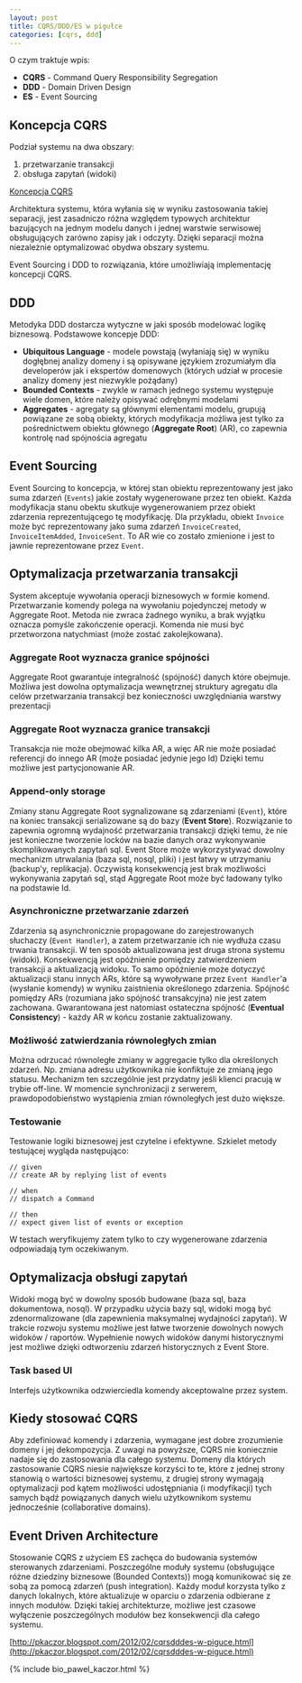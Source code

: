 ```yaml
---
layout: post
title: CQRS/DDD/ES w pigułce  
categories: [cqrs, ddd]
---
```


O czym traktuje wpis:

 - **CQRS** - Command Query Responsibility Segregation
 - **DDD** - Domain Driven Design
 - **ES** - Event Sourcing

## Koncepcja CQRS

Podział systemu na dwa obszary:
1. przetwarzanie transakcji
2. obsługa zapytań (widoki)

[Koncepcja CQRS](http://www.infoq.com/resource/articles/cqrs_with_axon_framework/en/resources/cqrs.png)

Architektura systemu, która wyłania się w wyniku zastosowania takiej separacji, jest zasadniczo różna względem typowych architektur bazujących na jednym modelu danych i jednej warstwie serwisowej obsługujących zarówno zapisy jak i odczyty. Dzięki separacji można niezależnie optymalizować obydwa obszary systemu.

Event Sourcing i DDD to rozwiązania, które umożliwiają implementację koncepcji CQRS.

## DDD

Metodyka DDD dostarcza wytyczne w jaki sposób modelować logikę biznesową. Podstawowe koncepje DDD:
 - **Ubiquitous Language** - modele powstają (wyłaniają się) w wyniku dogłębnej analizy domeny i są opisywane językiem zrozumiałym dla developerów jak i ekspertów domenowych (których udział w procesie analizy domeny jest niezwykle pożądany)
 - **Bounded Contexts** - zwykle w ramach jednego systemu występuje wiele domen, które należy opisywać odrębnymi modelami
 - **Aggregates** - agregaty są głównymi elementami modelu, grupują powiązane ze sobą obiekty, których modyfikacja możliwa jest tylko za pośrednictwem obiektu głównego (**Aggregate Root**) (AR), co zapewnia kontrolę nad spójnościa agregatu

## Event Sourcing

Event Sourcing to koncepcja, w której stan obiektu reprezentowany jest jako suma zdarzeń (``Events``) jakie zostały wygenerowane przez ten obiekt. Każda modyfikacja stanu obektu skutkuje wygenerowaniem przez obiekt zdarzenia reprezentującego tę modyfikację. Dla przykładu, obiekt ``Invoice`` może być reprezentowany jako suma zdarzeń ``InvoiceCreated``, ``InvoiceItemAdded``, ``InvoiceSent``. To AR wie co zostało zmienione i jest to jawnie reprezentowane przez ``Event``.

## Optymalizacja przetwarzania transakcji

System akceptuje wywołania operacji biznesowych w formie komend. Przetwarzanie komendy polega na wywołaniu pojedynczej metody w Aggregate Root. Metoda nie zwraca żadnego wyniku, a brak wyjątku oznacza pomyśle zakończenie operacji. Komenda nie musi być przetworzona natychmiast (może zostać zakolejkowana).

### Aggregate Root wyznacza granice spójności

Aggregate Root gwarantuje integralność (spójność) danych które obejmuje. Możliwa jest dowolna optymalizacja wewnętrznej struktury agregatu dla celów przetwarzania transakcji bez konieczności uwzględniania warstwy prezentacji 

### Aggregate Root wyznacza granice transakcji

Transakcja nie może obejmować kilka AR, a więc AR nie może posiadać referencji do innego AR (może posiadać jedynie jego Id) Dzięki temu możliwe jest partycjonowanie AR.

### Append-only storage

Zmiany stanu Aggregate Root sygnalizowane są zdarzeniami (``Event``), które na koniec transakcji serializowane są do bazy (**Event Store**). Rozwiązanie to zapewnia ogromną wydajność przetwarzania transakcji dzięki temu, że nie jest konieczne tworzenie locków na bazie danych oraz wykonywanie skomplikowanych zapytań sql. Event Store może wykorzystywać dowolny mechanizm utrwalania (baza sql, nosql, pliki) i jest łatwy w utrzymaniu (backup'y, replikacja). Oczywistą konsekwencją jest brak możliwości wykonywania zapytań sql, stąd Aggregate Root może być ładowany tylko na podstawie Id. 

### Asynchroniczne przetwarzanie zdarzeń

Zdarzenia są asynchronicznie propagowane do zarejestrowanych słuchaczy (``Event Handler``), a zatem przetwarzanie ich nie wydłuża czasu trwania transakcji. W ten sposób aktualizowana jest druga strona systemu (widoki). Konsekwencją jest opóźnienie pomiędzy zatwierdzeniem transakcji a aktualizacją widoku. To samo opóźnienie może dotyczyć aktualizacji stanu innych ARs, które są wywoływane przez ``Event Handler``'a (wysłanie komendy) w wyniku zaistnienia określonego zdarzenia. Spójność pomiędzy ARs (rozumiana jako spójność transakcyjna) nie jest zatem zachowana. Gwarantowana jest natomiast ostateczna spójność (**Eventual Consistency**) - każdy AR w końcu zostanie zaktualizowany. 

### Możliwość zatwierdzania równoległych zmian

Można odrzucać równoległe zmiany w aggregacie tylko dla określonych zdarzeń. Np. zmiana adresu użytkownika nie konfiktuje ze zmianą jego statusu. Mechanizm ten szczególnie jest przydatny jeśli klienci pracują w trybie off-line. W momencie synchronizacji z serwerem, prawdopodobieństwo wystąpienia zmian równoległych jest dużo większe.

### Testowanie

Testowanie logiki biznesowej jest czytelne i efektywne. Szkielet metody testującej wygląda następująco:

    // given
    // create AR by replying list of events

    // when
    // dispatch a Command

    // then
    // expect given list of events or exception

W testach weryfikujemy zatem tylko to czy wygenerowane zdarzenia odpowiadają tym oczekiwanym.

## Optymalizacja obsługi zapytań

Widoki mogą być w dowolny sposób budowane (baza sql, baza dokumentowa, nosql). W przypadku użycia bazy sql, widoki mogą być zdenormalizowane (dla zapewnienia maksymalnej wydajności zapytań). W trakcie rozwoju systemu możliwe jest łatwe tworzenie dowolnych nowych widoków / raportów. Wypełnienie nowych widoków danymi historycznymi jest możliwe dzięki odtworzeniu zdarzeń historycznych z Event Store.

### Task based UI

Interfejs użytkownika odzwierciedla komendy akceptowalne przez system.

## Kiedy stosować CQRS

Aby zdefiniować komendy i zdarzenia, wymagane jest dobre zrozumienie domeny i jej dekompozycja. Z uwagi na powyższe, CQRS nie koniecznie nadaje się do zastosowania dla całego systemu. Domeny dla których zastosowanie CQRS niesie największe korzyści to te, które z jednej strony stanowią o wartości biznesowej systemu, z drugiej strony wymagają optymalizacji pod kątem możliwości udostępniania (i modyfikacji) tych samych bądź powiązanych danych wielu użytkownikom systemu jednocześnie (collaborative domains).

## Event Driven Architecture

Stosowanie CQRS z użyciem ES zachęca do budowania systemów sterowanych zdarzeniami. Poszczególne moduły systemu (obsługujące różne dziedziny biznesowe (Bounded Contexts)) mogą komunikować się ze sobą za pomocą zdarzeń (push integration). Każdy moduł korzysta tylko z danych lokalnych, które aktualizuje w oparciu o zdarzenia odbierane z innych modułów. Dzięki takiej architekturze, możliwe jest czasowe wyłączenie poszczególnych modułów bez konsekwencji dla całego systemu.


[http://pkaczor.blogspot.com/2012/02/cqrsdddes-w-piguce.html](http://pkaczor.blogspot.com/2012/02/cqrsdddes-w-piguce.html)

{% include bio_pawel_kaczor.html %}
